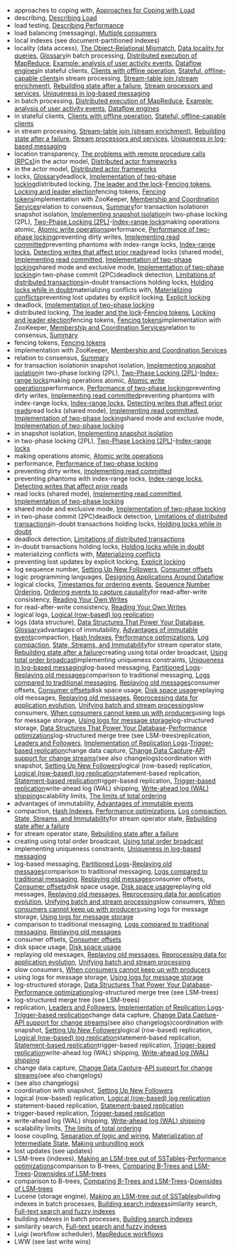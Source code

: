 * approaches to coping with, [Approaches for Coping with Load](ch01.html#idm140605782849504)
* describing, [Describing Load](ch01.html#idm140605786083664)
* load testing, [Describing Performance](ch01.html#idm140605782879936)
* load balancing (messaging), [Multiple consumers](ch11.html#idm140605757215504)
* local indexes (see document-partitioned indexes)
* locality (data access), [The Object-Relational Mismatch](ch02.html#idm140605782475488), [Data locality for queries](ch02.html#idm140605781125680), [Glossary](glossary01.html#idm140605754484320)in batch processing, [Distributed execution of MapReduce](ch10.html#idm140605758172736), [Example: analysis of user activity events](ch10.html#idm140605758067472), [Dataflow engines](ch10.html#idm140605757624704)in stateful clients, [Clients with offline operation](ch05.html#idm140605776003264), [Stateful, offline-capable clients](ch12.html#idm140605755539232)in stream processing, [Stream-table join (stream enrichment)](ch11.html#idm140605756401600), [Rebuilding state after a failure](ch11.html#idm140605756184544), [Stream processors and services](ch12.html#idm140605755586112), [Uniqueness in log-based messaging](ch12.html#idm140605755149920)
* in batch processing, [Distributed execution of MapReduce](ch10.html#idm140605758172736), [Example: analysis of user activity events](ch10.html#idm140605758067472), [Dataflow engines](ch10.html#idm140605757624704)
* in stateful clients, [Clients with offline operation](ch05.html#idm140605776003264), [Stateful, offline-capable clients](ch12.html#idm140605755539232)
* in stream processing, [Stream-table join (stream enrichment)](ch11.html#idm140605756401600), [Rebuilding state after a failure](ch11.html#idm140605756184544), [Stream processors and services](ch12.html#idm140605755586112), [Uniqueness in log-based messaging](ch12.html#idm140605755149920)
* location transparency, [The problems with remote procedure calls (RPCs)](ch04.html#idm140605776722528)in the actor model, [Distributed actor frameworks](ch04.html#idm140605776595984)
* in the actor model, [Distributed actor frameworks](ch04.html#idm140605776595984)
* locks, [Glossary](glossary01.html#idm140605754481344)deadlock, [Implementation of two-phase locking](ch07.html#idm140605761475616)distributed locking, [The leader and the lock](ch08.html#ix_locksdistrib)-[Fencing tokens](ch08.html#idm140605760362256), [Locking and leader election](ch09.html#idm140605759962976)fencing tokens, [Fencing tokens](ch08.html#idm140605760381648)implementation with ZooKeeper, [Membership and Coordination Services](ch09.html#idm140605758846336)relation to consensus, [Summary](ch09.html#idm140605758771408)for transaction isolationin snapshot isolation, [Implementing snapshot isolation](ch07.html#idm140605774456560)in two-phase locking (2PL), [Two-Phase Locking (2PL)](ch07.html#ix_locks2PL)-[Index-range locks](ch07.html#idm140605761403424)making operations atomic, [Atomic write operations](ch07.html#idm140605762107216)performance, [Performance of two-phase locking](ch07.html#idm140605761470880)preventing dirty writes, [Implementing read committed](ch07.html#idm140605774517664)preventing phantoms with index-range locks, [Index-range locks](ch07.html#idm140605761421984), [Detecting writes that affect prior reads](ch07.html#idm140605761297504)read locks (shared mode), [Implementing read committed](ch07.html#idm140605774514624), [Implementation of two-phase locking](ch07.html#idm140605761482432)shared mode and exclusive mode, [Implementation of two-phase locking](ch07.html#idm140605761485696)in two-phase commit (2PC)deadlock detection, [Limitations of distributed transactions](ch09.html#idm140605759046480)in-doubt transactions holding locks, [Holding locks while in doubt](ch09.html#idm140605759088800)materializing conflicts with, [Materializing conflicts](ch07.html#idm140605761678992)preventing lost updates by explicit locking, [Explicit locking](ch07.html#idm140605762091664)
* deadlock, [Implementation of two-phase locking](ch07.html#idm140605761475616)
* distributed locking, [The leader and the lock](ch08.html#ix_locksdistrib)-[Fencing tokens](ch08.html#idm140605760362256), [Locking and leader election](ch09.html#idm140605759962976)fencing tokens, [Fencing tokens](ch08.html#idm140605760381648)implementation with ZooKeeper, [Membership and Coordination Services](ch09.html#idm140605758846336)relation to consensus, [Summary](ch09.html#idm140605758771408)
* fencing tokens, [Fencing tokens](ch08.html#idm140605760381648)
* implementation with ZooKeeper, [Membership and Coordination Services](ch09.html#idm140605758846336)
* relation to consensus, [Summary](ch09.html#idm140605758771408)
* for transaction isolationin snapshot isolation, [Implementing snapshot isolation](ch07.html#idm140605774456560)in two-phase locking (2PL), [Two-Phase Locking (2PL)](ch07.html#ix_locks2PL)-[Index-range locks](ch07.html#idm140605761403424)making operations atomic, [Atomic write operations](ch07.html#idm140605762107216)performance, [Performance of two-phase locking](ch07.html#idm140605761470880)preventing dirty writes, [Implementing read committed](ch07.html#idm140605774517664)preventing phantoms with index-range locks, [Index-range locks](ch07.html#idm140605761421984), [Detecting writes that affect prior reads](ch07.html#idm140605761297504)read locks (shared mode), [Implementing read committed](ch07.html#idm140605774514624), [Implementation of two-phase locking](ch07.html#idm140605761482432)shared mode and exclusive mode, [Implementation of two-phase locking](ch07.html#idm140605761485696)
* in snapshot isolation, [Implementing snapshot isolation](ch07.html#idm140605774456560)
* in two-phase locking (2PL), [Two-Phase Locking (2PL)](ch07.html#ix_locks2PL)-[Index-range locks](ch07.html#idm140605761403424)
* making operations atomic, [Atomic write operations](ch07.html#idm140605762107216)
* performance, [Performance of two-phase locking](ch07.html#idm140605761470880)
* preventing dirty writes, [Implementing read committed](ch07.html#idm140605774517664)
* preventing phantoms with index-range locks, [Index-range locks](ch07.html#idm140605761421984), [Detecting writes that affect prior reads](ch07.html#idm140605761297504)
* read locks (shared mode), [Implementing read committed](ch07.html#idm140605774514624), [Implementation of two-phase locking](ch07.html#idm140605761482432)
* shared mode and exclusive mode, [Implementation of two-phase locking](ch07.html#idm140605761485696)
* in two-phase commit (2PC)deadlock detection, [Limitations of distributed transactions](ch09.html#idm140605759046480)in-doubt transactions holding locks, [Holding locks while in doubt](ch09.html#idm140605759088800)
* deadlock detection, [Limitations of distributed transactions](ch09.html#idm140605759046480)
* in-doubt transactions holding locks, [Holding locks while in doubt](ch09.html#idm140605759088800)
* materializing conflicts with, [Materializing conflicts](ch07.html#idm140605761678992)
* preventing lost updates by explicit locking, [Explicit locking](ch07.html#idm140605762091664)
* log sequence number, [Setting Up New Followers](ch05.html#idm140605776328032), [Consumer offsets](ch11.html#idm140605757111488)
* logic programming languages, [Designing Applications Around Dataflow](ch12.html#idm140605755678848)
* logical clocks, [Timestamps for ordering events](ch08.html#idm140605760700880), [Sequence Number Ordering](ch09.html#idm140605759572640), [Ordering events to capture causality](ch12.html#idm140605756019216)for read-after-write consistency, [Reading Your Own Writes](ch05.html#idm140605776125504)
* for read-after-write consistency, [Reading Your Own Writes](ch05.html#idm140605776125504)
* logical logs, [Logical (row-based) log replication](ch05.html#idm140605776216992)
* logs (data structure), [Data Structures That Power Your Database](ch03.html#idm140605779171200), [Glossary](glossary01.html#idm140605754477488)advantages of immutability, [Advantages of immutable events](ch11.html#idm140605756771088)compaction, [Hash Indexes](ch03.html#idm140605779396928), [Performance optimizations](ch03.html#idm140605778283184), [Log compaction](ch11.html#idm140605756927808), [State, Streams, and Immutability](ch11.html#idm140605756779312)for stream operator state, [Rebuilding state after a failure](ch11.html#idm140605756173232)creating using total order broadcast, [Using total order broadcast](ch09.html#idm140605759451392)implementing uniqueness constraints, [Uniqueness in log-based messaging](ch12.html#idm140605755160960)log-based messaging, [Partitioned Logs](ch11.html#ix_logpartmess)-[Replaying old messages](ch11.html#idm140605757069168)comparison to traditional messaging, [Logs compared to traditional messaging](ch11.html#idm140605757132928), [Replaying old messages](ch11.html#idm140605757078288)consumer offsets, [Consumer offsets](ch11.html#idm140605757113520)disk space usage, [Disk space usage](ch11.html#idm140605757103200)replaying old messages, [Replaying old messages](ch11.html#idm140605757083776), [Reprocessing data for application evolution](ch12.html#idm140605755954208), [Unifying batch and stream processing](ch12.html#idm140605755889408)slow consumers, [When consumers cannot keep up with producers](ch11.html#idm140605757093312)using logs for message storage, [Using logs for message storage](ch11.html#idm140605757174368)log-structured storage, [Data Structures That Power Your Database](ch03.html#ix_logstructured)-[Performance optimizations](ch03.html#idm140605778267920)log-structured merge tree (see LSM-trees)replication, [Leaders and Followers](ch05.html#idm140605776427680), [Implementation of Replication Logs](ch05.html#ix_logsreplica)-[Trigger-based replication](ch05.html#idm140605776178272)change data capture, [Change Data Capture](ch11.html#ix_logsreplcdc)-[API support for change streams](ch11.html#idm140605756884304)(see also changelogs)coordination with snapshot, [Setting Up New Followers](ch05.html#idm140605776329600)logical (row-based) replication, [Logical (row-based) log replication](ch05.html#idm140605776219424)statement-based replication, [Statement-based replication](ch05.html#idm140605776254512)trigger-based replication, [Trigger-based replication](ch05.html#idm140605776197904)write-ahead log (WAL) shipping, [Write-ahead log (WAL) shipping](ch05.html#idm140605776235648)scalability limits, [The limits of total ordering](ch12.html#idm140605756060976)
* advantages of immutability, [Advantages of immutable events](ch11.html#idm140605756771088)
* compaction, [Hash Indexes](ch03.html#idm140605779396928), [Performance optimizations](ch03.html#idm140605778283184), [Log compaction](ch11.html#idm140605756927808), [State, Streams, and Immutability](ch11.html#idm140605756779312)for stream operator state, [Rebuilding state after a failure](ch11.html#idm140605756173232)
* for stream operator state, [Rebuilding state after a failure](ch11.html#idm140605756173232)
* creating using total order broadcast, [Using total order broadcast](ch09.html#idm140605759451392)
* implementing uniqueness constraints, [Uniqueness in log-based messaging](ch12.html#idm140605755160960)
* log-based messaging, [Partitioned Logs](ch11.html#ix_logpartmess)-[Replaying old messages](ch11.html#idm140605757069168)comparison to traditional messaging, [Logs compared to traditional messaging](ch11.html#idm140605757132928), [Replaying old messages](ch11.html#idm140605757078288)consumer offsets, [Consumer offsets](ch11.html#idm140605757113520)disk space usage, [Disk space usage](ch11.html#idm140605757103200)replaying old messages, [Replaying old messages](ch11.html#idm140605757083776), [Reprocessing data for application evolution](ch12.html#idm140605755954208), [Unifying batch and stream processing](ch12.html#idm140605755889408)slow consumers, [When consumers cannot keep up with producers](ch11.html#idm140605757093312)using logs for message storage, [Using logs for message storage](ch11.html#idm140605757174368)
* comparison to traditional messaging, [Logs compared to traditional messaging](ch11.html#idm140605757132928), [Replaying old messages](ch11.html#idm140605757078288)
* consumer offsets, [Consumer offsets](ch11.html#idm140605757113520)
* disk space usage, [Disk space usage](ch11.html#idm140605757103200)
* replaying old messages, [Replaying old messages](ch11.html#idm140605757083776), [Reprocessing data for application evolution](ch12.html#idm140605755954208), [Unifying batch and stream processing](ch12.html#idm140605755889408)
* slow consumers, [When consumers cannot keep up with producers](ch11.html#idm140605757093312)
* using logs for message storage, [Using logs for message storage](ch11.html#idm140605757174368)
* log-structured storage, [Data Structures That Power Your Database](ch03.html#ix_logstructured)-[Performance optimizations](ch03.html#idm140605778267920)log-structured merge tree (see LSM-trees)
* log-structured merge tree (see LSM-trees)
* replication, [Leaders and Followers](ch05.html#idm140605776427680), [Implementation of Replication Logs](ch05.html#ix_logsreplica)-[Trigger-based replication](ch05.html#idm140605776178272)change data capture, [Change Data Capture](ch11.html#ix_logsreplcdc)-[API support for change streams](ch11.html#idm140605756884304)(see also changelogs)coordination with snapshot, [Setting Up New Followers](ch05.html#idm140605776329600)logical (row-based) replication, [Logical (row-based) log replication](ch05.html#idm140605776219424)statement-based replication, [Statement-based replication](ch05.html#idm140605776254512)trigger-based replication, [Trigger-based replication](ch05.html#idm140605776197904)write-ahead log (WAL) shipping, [Write-ahead log (WAL) shipping](ch05.html#idm140605776235648)
* change data capture, [Change Data Capture](ch11.html#ix_logsreplcdc)-[API support for change streams](ch11.html#idm140605756884304)(see also changelogs)
* (see also changelogs)
* coordination with snapshot, [Setting Up New Followers](ch05.html#idm140605776329600)
* logical (row-based) replication, [Logical (row-based) log replication](ch05.html#idm140605776219424)
* statement-based replication, [Statement-based replication](ch05.html#idm140605776254512)
* trigger-based replication, [Trigger-based replication](ch05.html#idm140605776197904)
* write-ahead log (WAL) shipping, [Write-ahead log (WAL) shipping](ch05.html#idm140605776235648)
* scalability limits, [The limits of total ordering](ch12.html#idm140605756060976)
* loose coupling, [Separation of logic and wiring](ch10.html#idm140605758297888), [Materialization of Intermediate State](ch10.html#idm140605757685248), [Making unbundling work](ch12.html#idm140605755758960)
* lost updates (see updates)
* LSM-trees (indexes), [Making an LSM-tree out of SSTables](ch03.html#ix_lsmtree)-[Performance optimizations](ch03.html#idm140605778271776)comparison to B-trees, [Comparing B-Trees and LSM-Trees](ch03.html#ix_LSMtreeBtree)-[Downsides of LSM-trees](ch03.html#idm140605778132080)
* comparison to B-trees, [Comparing B-Trees and LSM-Trees](ch03.html#ix_LSMtreeBtree)-[Downsides of LSM-trees](ch03.html#idm140605778132080)
* Lucene (storage engine), [Making an LSM-tree out of SSTables](ch03.html#idm140605778303744)building indexes in batch processes, [Building search indexes](ch10.html#idm140605757905136)similarity search, [Full-text search and fuzzy indexes](ch03.html#idm140605778023488)
* building indexes in batch processes, [Building search indexes](ch10.html#idm140605757905136)
* similarity search, [Full-text search and fuzzy indexes](ch03.html#idm140605778023488)
* Luigi (workflow scheduler), [MapReduce workflows](ch10.html#idm140605758141600)
* LWW (see last write wins)